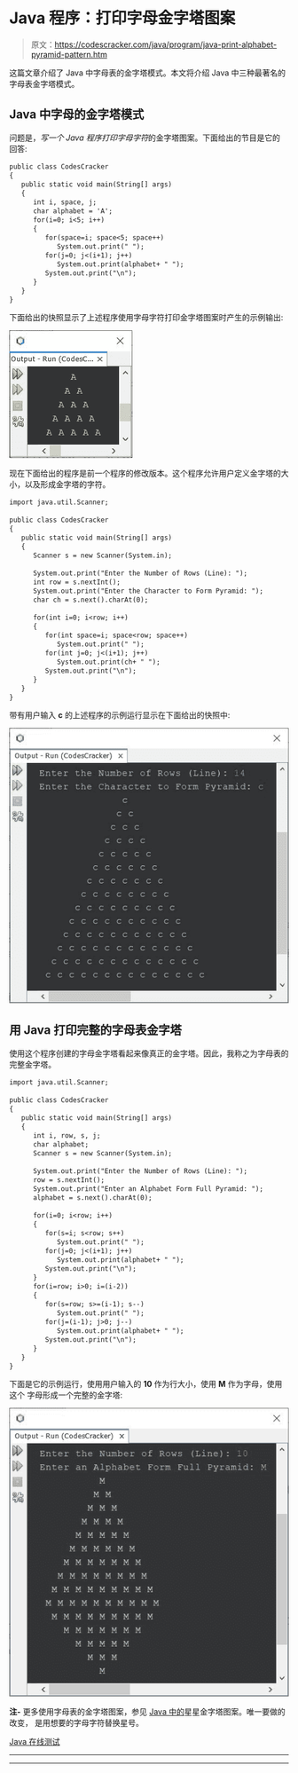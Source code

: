 # Java 程序：打印字母金字塔图案

> 原文：<https://codescracker.com/java/program/java-print-alphabet-pyramid-pattern.htm>

这篇文章介绍了 Java 中字母表的金字塔模式。本文将介绍 Java 中三种最著名的字母表金字塔模式。

## Java 中字母的金字塔模式

问题是，*写一个 Java 程序打印字母字符*的金字塔图案。下面给出的节目是它的 回答:

```
public class CodesCracker
{
   public static void main(String[] args)
   {
      int i, space, j;
      char alphabet = 'A';
      for(i=0; i<5; i++)
      {
         for(space=i; space<5; space++)
            System.out.print(" ");
         for(j=0; j<(i+1); j++)
            System.out.print(alphabet+ " ");
         System.out.print("\n");
      }
   }
}
```

下面给出的快照显示了上述程序使用字母字符打印金字塔图案时产生的示例输出:

![java program print pyramid pattern of alphabet](img/9808fd97e1ec96a41dea9611c9a81369.png)

现在下面给出的程序是前一个程序的修改版本。这个程序允许用户定义金字塔的大小，以及形成金字塔的字符。

```
import java.util.Scanner;

public class CodesCracker
{
   public static void main(String[] args)
   {
      Scanner s = new Scanner(System.in);

      System.out.print("Enter the Number of Rows (Line): ");
      int row = s.nextInt();
      System.out.print("Enter the Character to Form Pyramid: ");
      char ch = s.next().charAt(0);

      for(int i=0; i<row; i++)
      {
         for(int space=i; space<row; space++)
            System.out.print(" ");
         for(int j=0; j<(i+1); j++)
            System.out.print(ch+ " ");
         System.out.print("\n");
      }
   }
}
```

带有用户输入 **c** 的上述程序的示例运行显示在下面给出的快照中:

![java print pyramid pattern of alphabets](img/c26d6166c4390d85c931ce887249998a.png)

## 用 Java 打印完整的字母表金字塔

使用这个程序创建的字母金字塔看起来像真正的金字塔。因此，我称之为字母表的完整金字塔。

```
import java.util.Scanner;

public class CodesCracker
{
   public static void main(String[] args)
   {
      int i, row, s, j;
      char alphabet;
      Scanner s = new Scanner(System.in);

      System.out.print("Enter the Number of Rows (Line): ");
      row = s.nextInt();
      System.out.print("Enter an Alphabet Form Full Pyramid: ");
      alphabet = s.next().charAt(0);

      for(i=0; i<row; i++)
      {
         for(s=i; s<row; s++)
            System.out.print(" ");
         for(j=0; j<(i+1); j++)
            System.out.print(alphabet+ " ");
         System.out.print("\n");
      }
      for(i=row; i>0; i=(i-2))
      {
         for(s=row; s>=(i-1); s--)
            System.out.print(" ");
         for(j=(i-1); j>0; j--)
            System.out.print(alphabet+ " ");
         System.out.print("\n");
      }
   }
}
```

下面是它的示例运行，使用用户输入的 **10** 作为行大小，使用 **M** 作为字母，使用这个 字母形成一个完整的金字塔:

![java print full pyramid of alphabets](img/52d708f3c2acc3cb8ba33ad6473f460f.png)

**注-** 更多使用字母表的金字塔图案，参见 [Java 中的](/java/program/java-program-print-star-pyramid-patterns.htm)星星金字塔图案。唯一要做的改变， 是用想要的字母字符替换星号。

[Java 在线测试](/exam/showtest.php?subid=1)

* * *

* * *